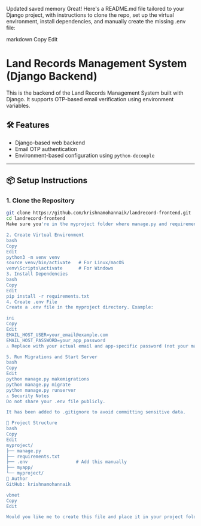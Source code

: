 Updated saved memory
Great! Here's a README.md file tailored to your Django project, with instructions to clone the repo, set up the virtual environment, install dependencies, and manually create the missing .env file:

markdown
Copy
Edit
# Land Records Management System (Django Backend)

This is the backend of the Land Records Management System built with Django. It supports OTP-based email verification using environment variables.

## 🛠 Features

- Django-based web backend
- Email OTP authentication
- Environment-based configuration using `python-decouple`

---

## 📦 Setup Instructions

### 1. Clone the Repository

```bash
git clone https://github.com/krishnamohannaik/landrecord-frontend.git
cd landrecord-frontend
Make sure you're in the myproject folder where manage.py and requirements.txt are located.

2. Create Virtual Environment
bash
Copy
Edit
python3 -m venv venv
source venv/bin/activate   # For Linux/macOS
venv\Scripts\activate      # For Windows
3. Install Dependencies
bash
Copy
Edit
pip install -r requirements.txt
4. Create .env File
Create a .env file in the myproject directory. Example:

ini
Copy
Edit
EMAIL_HOST_USER=your_email@example.com
EMAIL_HOST_PASSWORD=your_app_password
⚠️ Replace with your actual email and app-specific password (not your main password).

5. Run Migrations and Start Server
bash
Copy
Edit
python manage.py makemigrations
python manage.py migrate
python manage.py runserver
⚠️ Security Notes
Do not share your .env file publicly.

It has been added to .gitignore to avoid committing sensitive data.

📁 Project Structure
bash
Copy
Edit
myproject/
├── manage.py
├── requirements.txt
├── .env                  # Add this manually
├── myapp/
└── myproject/
🔗 Author
GitHub: krishnamohannaik

vbnet
Copy
Edit

Would you like me to create this file and place it in your project folder now?






